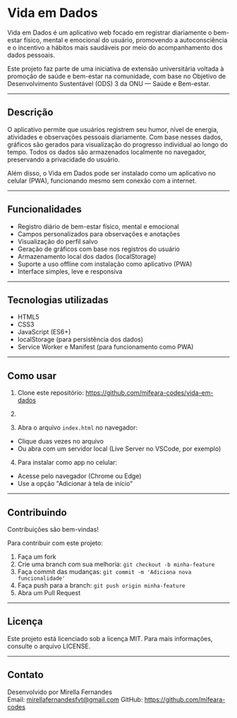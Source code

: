 # Vida em Dados

Vida em Dados é um aplicativo web focado em registrar diariamente o bem-estar físico, mental e emocional do usuário, promovendo a autoconsciência e o incentivo a hábitos mais saudáveis por meio do acompanhamento dos dados pessoais.

Este projeto faz parte de uma iniciativa de extensão universitária voltada à promoção de saúde e bem-estar na comunidade, com base no Objetivo de Desenvolvimento Sustentável (ODS) 3 da ONU — Saúde e Bem-estar.

---

## Descrição

O aplicativo permite que usuários registrem seu humor, nível de energia, atividades e observações pessoais diariamente. Com base nesses dados, gráficos são gerados para visualização do progresso individual ao longo do tempo. Todos os dados são armazenados localmente no navegador, preservando a privacidade do usuário.

Além disso, o Vida em Dados pode ser instalado como um aplicativo no celular (PWA), funcionando mesmo sem conexão com a internet.

---

## Funcionalidades

- Registro diário de bem-estar físico, mental e emocional
- Campos personalizados para observações e anotações
- Visualização do perfil salvo
- Geração de gráficos com base nos registros do usuário
- Armazenamento local dos dados (localStorage)
- Suporte a uso offline com instalação como aplicativo (PWA)
- Interface simples, leve e responsiva

---

## Tecnologias utilizadas

- HTML5
- CSS3
- JavaScript (ES6+)
- localStorage (para persistência dos dados)
- Service Worker e Manifest (para funcionamento como PWA)

---

## Como usar

1. Clone este repositório: https://github.com/mifeara-codes/vida-em-dados

2. 
3. Abra o arquivo `index.html` no navegador:
- Clique duas vezes no arquivo
- Ou abra com um servidor local (Live Server no VSCode, por exemplo)

4. Para instalar como app no celular:
- Acesse pelo navegador (Chrome ou Edge)
- Use a opção "Adicionar à tela de início"

---

## Contribuindo

Contribuições são bem-vindas!

Para contribuir com este projeto:

1. Faça um fork
2. Crie uma branch com sua melhoria: `git checkout -b minha-feature`
3. Faça commit das mudanças: `git commit -m 'Adiciona nova funcionalidade'`
4. Faça push para a branch: `git push origin minha-feature`
5. Abra um Pull Request

---

## Licença

Este projeto está licenciado sob a licença MIT. Para mais informações, consulte o arquivo LICENSE.

---

## Contato

Desenvolvido por Mirella Fernandes  
Email: mirellafernandesfvt@gmail.com
GitHub: https://github.com/mifeara-codes

